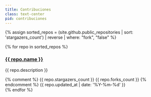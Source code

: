 ```yaml
---
title: Contribuciones
class: text-center
pid: contribuciones
---
```

{% assign sorted_repos = (site.github.public_repositories | sort: 'stargazers_count') | reverse | where: "fork", "false" %}

<div class="repo-list row">
    <!-- Check here for github metadata -->
    <!-- https://help.github.com/articles/repository-metadata-on-github-pages/ -->
    {% for repo in sorted_repos %}
    <div class="col-md-4 card text-center">
        <div class="thumbnail">
            <div class="card-image geopattern" data-pattern-id="{{ repo.name }}">
                <div class="card-image-cell">
                    <h3 class="card-title">
                        <a href="{{ repo.html_url }}" target="_blank">{{ repo.name }}</a>
                    </h3>
                </div>
            </div>
            <div class="caption">
                <div class="card-description">
                    <p class="card-text">{{ repo.description }}</p>
                </div>
                <div class="card-text">
                    {% comment %}
                    <span data-toggle="tooltip" class="meta-info" title="{{ repo.stargazers_count }} stars">
                        <span class="octicon octicon-star"></span> {{ repo.stargazers_count }}
                    </span>
                    <span data-toggle="tooltip" class="meta-info" title="{{ repo.forks_count }} forks">
                        <span class="octicon octicon-git-branch"></span> {{ repo.forks_count }}
                    </span>
                    {%  endcomment %}
                    <span data-toggle="tooltip" class="meta-info" title="Actualizado：{{ repo.updated_at }}">
                        <span class="octicon octicon-clock"></span>
                        <time datetime="{{ repo.updated_at }}" title="{{ repo.updated_at }}">{{ repo.updated_at | date: '%Y-%m-%d' }}</time>
                    </span>
                </div>
            </div>
        </div>
    </div>
    {% endfor %}
</div>

<script>
    $(document).ready(function(){
        // Enable bootstrap tooltip
        $("body").tooltip({ selector: '[data-toggle=tooltip]' });
        $('.geopattern').each(function(){
            $(this).geopattern($(this).data('pattern-id'));
        });
    });
</script>
